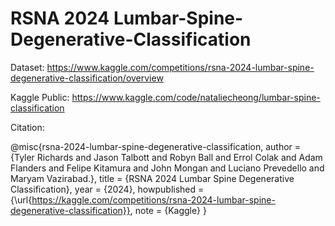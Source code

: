 # RSNA 2024 Lumbar-Spine-Degenerative-Classification

Dataset: https://www.kaggle.com/competitions/rsna-2024-lumbar-spine-degenerative-classification/overview

Kaggle Public: https://www.kaggle.com/code/nataliecheong/lumbar-spine-classification

Citation:

@misc{rsna-2024-lumbar-spine-degenerative-classification,
    author = {Tyler Richards and Jason Talbott and Robyn Ball and Errol Colak and Adam Flanders and Felipe Kitamura and John Mongan and Luciano Prevedello and Maryam Vazirabad.},
    title = {RSNA 2024 Lumbar Spine Degenerative Classification},
    year = {2024},
    howpublished = {\url{https://kaggle.com/competitions/rsna-2024-lumbar-spine-degenerative-classification}},
    note = {Kaggle}
}


